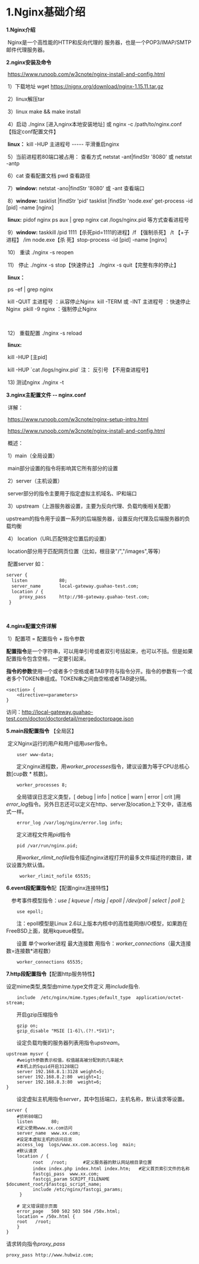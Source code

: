 # **1.Nginx基础介绍**

**1.Nginx介绍**

​	 Nginx是一个高性能的HTTP和反向代理的 服务器，也是一个POP3/IMAP/SMTP邮件代理服务器。



**2.nginx安装及命令**

​	<https://www.runoob.com/w3cnote/nginx-install-and-config.html>

​	1）下载地址 wget https://nignx.org/download/nginx-1.15.11.tar.gz

​	2）linux解压tar

​	3）linux make && make install

​	4）启动 ./nginx [进入nginx本地安装地址] 或 nginx -c /path/to/nginx.conf 【指定conf配置文件】

​		**linux：**  kill -HUP 主进程号   ----- 平滑重启nginx

​	5）当前进程若80端口被占用： 查看方式 netstat -ant|findStr '8080' 或 netstat -antp

​	6）cat 查看配置文档  pwd 查看路径 

​	7）**window:**  netstat -ano|findStr '8080'  或 -ant 查看端口

​	8）**window:**   tasklist |findStr 'pid'         tasklist |findStr 'node.exe'     get-process -id [pid]  -name [nginx]   

​		**linux:**  pidof  nginx            ps aux | grep nginx    cat  /logs/nginx.pid    等方式查看进程号

​	9）**window:**   taskkill /pid 1111【杀死pid=1111的进程】/f 【强制杀死】 /t 【+子进程】 /im node.exe【杀 				死】stop-process -id [pid] -name [nginx]

​	10） 重读  ./nginx -s reopen

​	11） 停止 ./nginx -s stop【快速停止】    ./nginx -s quit【完整有序的停止】

​		**linux：** 

​			ps -ef | grep nginx

​			kill -QUIT 主进程号      ：从容停止Nginx
​			kill -TERM 或 -INT 主进程号     ：快速停止Nginx
​			pkill -9 nginx                ：强制停止Nginx

​			

​	12） 重载配置 ./nginx -s reload

​		**linux:**

​			kill -HUP [主pid]

​			kill -HUP \`cat /logs/nginx.pid\`    注： 反引号  【不用查进程号】

​	13)    测试nginx    ./nginx -t

**3.nginx主配置文件 -- nginx.conf**

​	详解：

​		<https://www.runoob.com/w3cnote/nginx-setup-intro.html>

​		<https://www.runoob.com/w3cnote/nginx-install-and-config.html>

​	概述：

​	1）main（全局设置）

​		main部分设置的指令将影响其它所有部分的设置

​	2）server（主机设置）

​		server部分的指令主要用于指定虚拟主机域名、IP和端口

​	3）upstream（上游服务器设置，主要为反向代理、负载均衡相关配置）

​		upstream的指令用于设置一系列的后端服务器，设置反向代理及后端服务器的负载均衡

​	4） location（URL匹配特定位置后的设置）

​		location部分用于匹配网页位置（比如，根目录"/","/images",等等） 

​	配置server 如：

```.txt
server {
  listen            80;
  server_name       local-gateway.guahao-test.com;
  location / {
     proxy_pass     http://98-gateway.guahao-test.com;
 }
```
​	

**4.nginx配置文件详解**

​	1）配置项 = 配置指令 + 指令参数

​		**配置指令**是一个字符串，可以用单引号或者双引号括起来，也可以不括。但是如果配置指令包含空格，一定要引起来。

​		**指令的参数**使用一个或者多个空格或者TAB字符与指令分开。指令的参数有一个或者多个TOKEN串组成。TOKEN串之间由空格或者TAB键分隔。

```
<section> {    
    <directive><parameters>
}
```

访问：<http://local-gateway.guahao-test.com/doctor/doctordetail/mergedoctorpage.json>



**5.main段配置指令** 【全局区】

​	定义Nginx运行的用户和用户组用*user*指令。

```
	user www-data;
```

　　定义nginx进程数，用*worker_processes*指令，建议设置为等于CPU总核心数[cup数 * 核数]。

```
	worker_processes 8;
```

　　全局错误日志定义类型，[ debug | info | notice | warn | error | crit ]用*error_log*指令。另外日志还可以定义在http、server及location上下文中，语法格式一样。

```
	error_log /var/log/nginx/error.log info;
```

　　定义进程文件用*pid*指令

```
	pid /var/run/nginx.pid;
```

　　用*worker_rlimit_nofile*指令描述nginx进程打开的最多文件描述符的数目，建议设置为默认值。

```
     worker_rlimit_nofile 65535;
```



**6.event段配置指令**配【配置nginx连接特性】

　参考事件模型指令：*use [ kqueue | rtsig | epoll | /dev/poll | select | poll ];*

```
	use epoll;
```

　　注：epoll模型是Linux 2.6以上版本内核中的高性能网络I/O模型，如果跑在FreeBSD上面，就用kqueue模型。

　　设置 单个worker进程 最大连接数 用指令：*worker_connections*（最大连接数=连接数*进程数）

```
	worker_connections 65535;
```



**7.http段配置指令**【配置http服务特性】

设定mime类型,类型由mime.type文件定义 用*include*指令.

```
	include  /etc/nginx/mime.types;default_type  application/octet-stream;
```

　　开启gzip压缩指令

```
	gzip on;
	gzip_disable "MSIE [1-6]\.(?!.*SV1)";
```

　　设定负载均衡的服务器列表用指令*upstream*。

```
upstream mysvr {
    #weigth参数表示权值，权值越高被分配到的几率越大
    #本机上的Squid开启3128端口
    server 192.168.8.1:3128 weight=5;
    server 192.168.8.2:80  weight=1;
    server 192.168.8.3:80  weight=6;
}
```

　　设定虚拟主机用指令*server*，其中包括端口，主机名称，默认请求等设置。

```
server {
    #侦听80端口
    listen       80;
    #定义使用www.xx.com访问
    server_name  www.xx.com;
    #设定本虚拟主机的访问日志
    access_log  logs/www.xx.com.access.log  main;
    #默认请求
    location / {
          root   /root;      #定义服务器的默认网站根目录位置
          index index.php index.html index.htm;   #定义首页索引文件的名称
          fastcgi_pass  www.xx.com;
          fastcgi_param SCRIPT_FILENAME $document_root/$fastcgi_script_name;
          include /etc/nginx/fastcgi_params;
     }
 
    # 定义错误提示页面
    error_page   500 502 503 504 /50x.html; 
    location = /50x.html {
    root   /root;
    }
}
```

请求转向指令*proxy_pass*

```
proxy_pass http://www.hubwiz.com;
```

